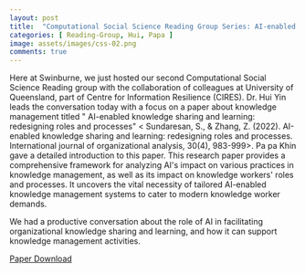 ```yaml
---
layout: post
title:  "Computational Social Science Reading Group Series: AI-enabled knowledge sharing and learning: redesigning roles and processes"
categories: [ Reading-Group, Hui, Papa ]
image: assets/images/css-02.png
comments: true
---
```


Here at Swinburne, we just hosted our second Computational Social Science Reading group with the collaboration of colleagues at University of Queensland, part of Centre for Information Resilience (CIRES). Dr. Hui Yin leads the conversation today with a focus on a paper about knowledge management titled " AI-enabled knowledge sharing and learning: redesigning roles and processes" < Sundaresan, S., & Zhang, Z. (2022). AI-enabled knowledge sharing and learning: redesigning roles and processes. International journal of organizational analysis, 30(4), 983-999>. Pa pa Khin gave a detailed introduction to this paper. This research paper provides a comprehensive framework for analyzing AI's impact on various practices in knowledge management, as well as its impact on knowledge workers' roles and processes. It uncovers the vital necessity of tailored AI-enabled knowledge management systems to cater to modern knowledge worker demands. 

We had a productive conversation about the role of AI in facilitating organizational knowledge sharing and learning, and how it can support knowledge management activities.

[Paper Download](https://www.emerald.com/insight/content/doi/10.1108/IJOA-12-2020-2558/full/html)

